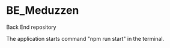 # BE_Meduzzen

Back End repository

The application starts command "npm run start" in the terminal.
